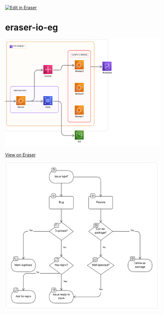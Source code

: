 <p><a target="_blank" href="https://app.eraser.io/workspace/QZaoZU96wtJGhuUK0utn" id="edit-in-eraser-github-link"><img alt="Edit in Eraser" src="https://firebasestorage.googleapis.com/v0/b/second-petal-295822.appspot.com/o/images%2Fgithub%2FOpen%20in%20Eraser.svg?alt=media&amp;token=968381c8-a7e7-472a-8ed6-4a6626da5501"></a></p>

# eraser-io-eg
![Cloud Architecgture](/.eraser/QZaoZU96wtJGhuUK0utn___xHDxrJF90SVzAXgzcyI4YCKpeqF3___---figure---KYpjCKszwKlvQ1dD5NDOg---figure---Ank_ZwDYWqQmWROFWD-Xgw.png "Cloud Architecgture")



[﻿View on Eraser](https://app.eraser.io/workspace/jMUl9J18Hdav0RG8dTuj?elements=10kFcCDIovSyt7mmUy-bYQ) 





![Figure 1](/.eraser/QZaoZU96wtJGhuUK0utn___xHDxrJF90SVzAXgzcyI4YCKpeqF3___---figure---I3aPOVW7itV3pK3phkgXC---figure---3-VPPUV_2bbS_vpxeK7PdA.png "Figure 1")




<!--- Eraser file: https://app.eraser.io/workspace/QZaoZU96wtJGhuUK0utn --->